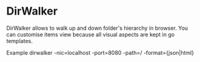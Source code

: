 # DirWalker
DirWalker allows to walk up and down folder's hierarchy in browser. You can customise items view because all visual aspects are kept in go templates.

Example
dirwalker -nic=localhost -port=8080 -path=/ -format={json|html}
